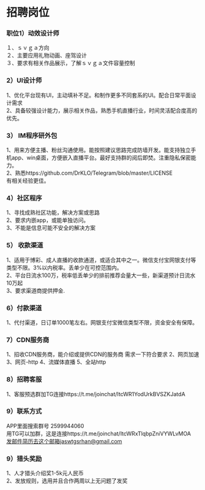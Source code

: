 # 招聘岗位
### 职位1）动效设计师<br>
１、ｓｖｇａ方向<br>
２、主要应用礼物动画、座驾设计<br>
３、要求有相关作品展示，了解ｓｖｇａ文件容量控制<br>
### 2）UI设计师<br>
1、优化平台现有UI，主动填补不足。和制作更多不同套系的UI。配合日常平面设计需求<br>
2、具备较强设计能力，展示相关作品，熟悉手机直播行业，时间灵活配合度高的优先。<br>
### 3）  IM程序研外包
1、用来方便主播、粉丝沟通使用。能按照建议思路完成防墙开发。能支持独立手机app、win桌面，方便嵌入直播平台。最好支持群的阅后即焚。注重隐私保密能力。<br>
2、熟悉https://github.com/DrKLO/Telegram/blob/master/LICENSE<br>
有相关经验更佳。<br>
### 4）社区程序
1、寻找成熟社区功能，解决方案或思路<br>
2、要求内嵌app，或能单独访问。<br>
3、不能是信息可能不安全的解决方案 <br>  
### 5） 收款渠道
1、适用于博彩、成人直播的收款通道，或适合其中之一。微信支付宝网银支付等类型不限。3%以内税率。丢单少在可控范围内。<br>
2、平台日流水100万，税率低丢单少的排前推荐会量大一些，新渠道预计日流水10万起<br>
3、要求渠道商提供押金.<br>
### 6）付款渠道
1、代付渠道，日订单1000笔左右。网银支付宝微信类型不限，资金安全有保障。<br>
### 7）CDN服务商
1、招收CDN服务商，能介绍或提供CDN的服务商 需求一下符合要求
2、网页加速
3、网页-http
4、流媒体直播
5、全站http
### 8）招聘客服
1、客服预选群加TG连接https://t.me/joinchat/ItcWR1YodUrkBVSZKJatdA<br>
### 9）联系方式
APP里面搜索群号 2599944060<br>
用TG可以加群，这是连接https://t.me/joinchat/ItcWRxTlqbpZniVYWLvMOA<br>
发邮件简历去这个邮箱jaswtgsrhan@gmail.com<br>


### 9）猎头奖励
1、人才猎头介绍奖1-5k元人民币<br>
2、发放规则，选用并且合作两周以上无问题了发奖<br>
